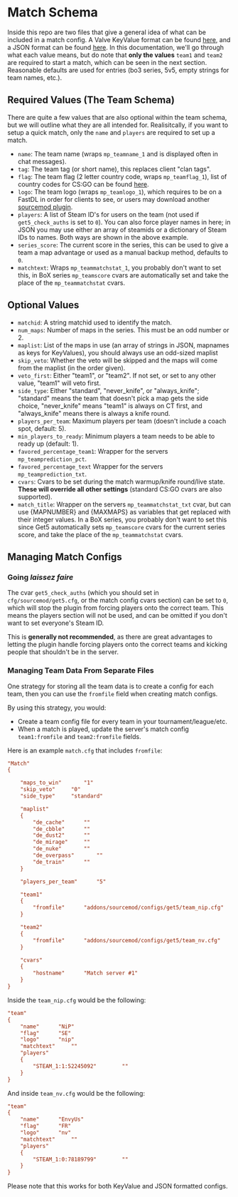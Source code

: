 # Match Schema
Inside this repo are two files that give a general idea of what can be included in a match config. A Valve KeyValue format can be found [here](https://github.com/splewis/get5/blob/master/configs/get5/example_match.cfg), and a JSON format can be found [here](https://github.com/splewis/get5/blob/master/configs/get5/example_match.json). In this documentation, we'll go through what each value means, but do note that **only the values** `team1` and `team2` are required to start a match, which can be seen in the next section. Reasonable defaults are used for entries (bo3 series, 5v5, empty strings for team names, etc.).

## Required Values (The Team Schema)
There are quite a few values that are also optional within the team schema, but we will outline what they are all intended for. Realisitcally, if you want to setup a quick match, only the `name` and `players` are required to set up a match.

- `name`: The team name (wraps `mp_teamname_1` and is displayed often in chat messages).
- `tag`: The team tag (or short name), this replaces client "clan tags".
- `flag`: The team flag (2 letter country code, wraps `mp_teamflag_1`), list of country codes for CS:GO can be found [here](https://steamcommunity.com/sharedfiles/filedetails/?id=719079703).
- `logo`: The team logo (wraps `mp_teamlogo_1`), which requires to be on a FastDL in order for clients to see, or users may download another [sourcemod plugin](https://forums.alliedmods.net/showthread.php?t=258206).
- `players`: A list of Steam ID's for users on the team (not used if `get5_check_auths` is set to `0`). You can also force player names in here; in JSON you may use either an array of steamids or a dictionary of Steam IDs to names. Both ways are shown in the above example.
- `series_score`: The current score in the series, this can be used to give a team a map advantage or used as a manual backup method, defaults to `0`.
- `matchtext`: Wraps `mp_teammatchstat_1`, you probably don't want to set this, in BoX series `mp_teamscore` cvars are automatically set and take the place of the `mp_teammatchstat` cvars.

## Optional Values
- `matchid`: A string matchid used to identify the match.
- `num_maps`: Number of maps in the series. This must be an odd number or 2.
- `maplist`: List of the maps in use (an array of strings in JSON, mapnames as keys for KeyValues), you should always use an odd-sized maplist
- `skip_veto`: Whether the veto will be skipped and the maps will come from the maplist (in the order given).
- `veto_first`: Either "team1", or "team2". If not set, or set to any other value, "team1" will veto first.
- `side_type`: Either "standard", "never_knife", or "always_knife"; "standard" means the team that doesn't pick a map gets the side choice, "never_knife" means "team1" is always on CT first, and "always_knife" means there is always a knife round.
- `players_per_team`: Maximum players per team (doesn't include a coach spot, default: 5).
- `min_players_to_ready`: Minimum players a team needs to be able to ready up (default: 1).
- `favored_percentage_team1`: Wrapper for the servers `mp_teamprediction_pct`.
- `favored_percentage_text` Wrapper for the servers `mp_teamprediction_txt`.
- `cvars`: Cvars to be set during the match warmup/knife round/live state. **These will override all other settings** (standard CS:GO cvars are also supported).
- `match_title`: Wrapper on the servers `mp_teammatchstat_txt` cvar, but can use {MAPNUMBER} and {MAXMAPS} as variables that get replaced with their integer values. In a BoX series, you probably don't want to set this since Get5 automatically sets `mp_teamscore` cvars for the current series score, and take the place of the `mp_teammatchstat` cvars.

## Managing Match Configs
### Going *laissez faire*
The cvar `get5_check_auths` (which you should set in `cfg/sourcemod/get5.cfg`, or the match config cvars section) can be set to `0`, which will stop the plugin from forcing players onto the correct team. This means the players section will not be used, and can be omitted if you don't want to set everyone's Steam ID.

This is **generally not recommended**, as there are great advantages to letting the plugin handle forcing players onto the correct teams and kicking people that shouldn't be in the server.

### Managing Team Data From Separate Files
One strategy for storing all the team data is to create a config for each team, then you can use the `fromfile` field when creating match configs.

By using this strategy, you would:
- Create a team config file for every team in your tournament/league/etc.
- When a match is played, update the server's match config `team1:fromfile` and `team2:fromfile` fields.

Here is an example `match.cfg` that includes `fromfile`:

```cfg
"Match"
{

	"maps_to_win"		"1"
	"skip_veto"		"0"
	"side_type"		"standard"

	"maplist"
	{
		"de_cache"		""
		"de_cbble"		""
		"de_dust2"		""
		"de_mirage"		""
		"de_nuke"		""
		"de_overpass"		""
		"de_train"		""
	}

	"players_per_team"		"5"

	"team1"
	{
		"fromfile"		"addons/sourcemod/configs/get5/team_nip.cfg"
	}

	"team2"
	{
		"fromfile"		"addons/sourcemod/configs/get5/team_nv.cfg"
	}

	"cvars"
	{
		"hostname"		"Match server #1"
	}
}
```

Inside the `team_nip.cfg` would be the following:
```cfg
"team"
{
	"name"		"NiP" 
	"flag"		"SE"
	"logo"		"nip"
	"matchtext"		""
	"players"
	{
		"STEAM_1:1:52245092"		""
	}
}
```

And inside `team_nv.cfg` would be the following:
```cfg
"team"
{
	"name"		"EnvyUs" 
	"flag"		"FR"
	"logo"		"nv"
	"matchtext"		""
	"players"
	{
		"STEAM_1:0:78189799"		""
	}
}
```
Please note that this works for both KeyValue and JSON formatted configs.
